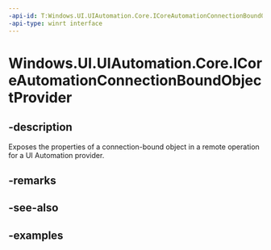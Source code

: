 ```yaml
---
-api-id: T:Windows.UI.UIAutomation.Core.ICoreAutomationConnectionBoundObjectProvider
-api-type: winrt interface
---
```


# Windows.UI.UIAutomation.Core.ICoreAutomationConnectionBoundObjectProvider

<!--
public interface ICoreAutomationConnectionBoundObjectProvider
-->

## -description

Exposes the properties of a connection-bound object in a remote operation for a UI Automation provider.

## -remarks

## -see-also

## -examples
